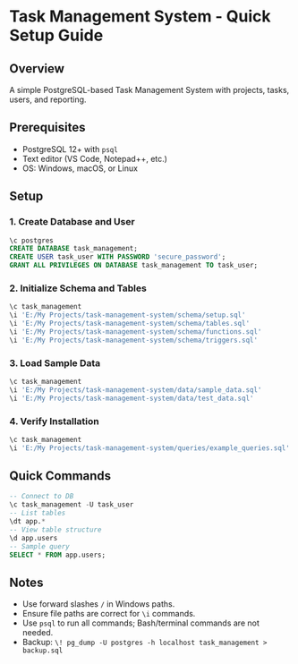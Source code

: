 # Task Management System - Quick Setup Guide

## Overview
A simple PostgreSQL-based Task Management System with projects, tasks, users, and reporting.

## Prerequisites
- PostgreSQL 12+ with `psql`
- Text editor (VS Code, Notepad++, etc.)
- OS: Windows, macOS, or Linux

## Setup

### 1. Create Database and User
```sql
\c postgres
CREATE DATABASE task_management;
CREATE USER task_user WITH PASSWORD 'secure_password';
GRANT ALL PRIVILEGES ON DATABASE task_management TO task_user;
```

### 2. Initialize Schema and Tables
```sql
\c task_management
\i 'E:/My Projects/task-management-system/schema/setup.sql'
\i 'E:/My Projects/task-management-system/schema/tables.sql'
\i 'E:/My Projects/task-management-system/schema/functions.sql'
\i 'E:/My Projects/task-management-system/schema/triggers.sql'
```

### 3. Load Sample Data
```sql
\c task_management
\i 'E:/My Projects/task-management-system/data/sample_data.sql'
\i 'E:/My Projects/task-management-system/data/test_data.sql'
```

### 4. Verify Installation
```sql
\c task_management
\i 'E:/My Projects/task-management-system/queries/example_queries.sql'
```

## Quick Commands
```sql
-- Connect to DB
\c task_management -U task_user
-- List tables
\dt app.*
-- View table structure
\d app.users
-- Sample query
SELECT * FROM app.users;
```

## Notes
- Use forward slashes `/` in Windows paths.
- Ensure file paths are correct for `\i` commands.
- Use `psql` to run all commands; Bash/terminal commands are not needed.
- Backup: `\! pg_dump -U postgres -h localhost task_management > backup.sql`